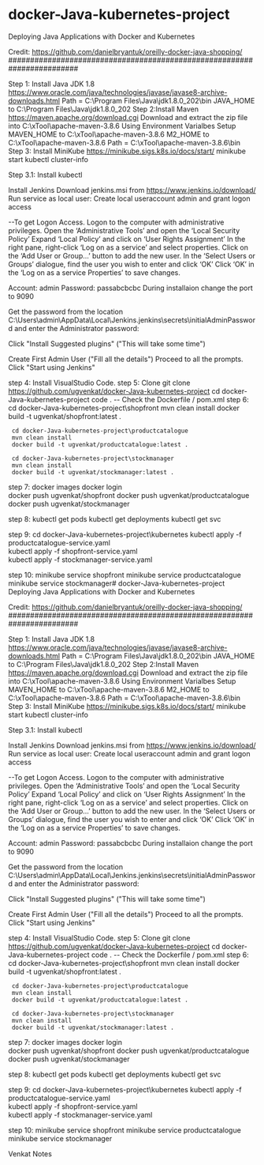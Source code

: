 # docker-Java-kubernetes-project
Deploying Java Applications with Docker and Kubernetes

Credit: https://github.com/danielbryantuk/oreilly-docker-java-shopping/
########################################################################


Step 1: Install Java JDK 1.8 
	https://www.oracle.com/java/technologies/javase/javase8-archive-downloads.html
 	Path = C:\Program Files\Java\jdk1.8.0_202\bin
	JAVA_HOME to C:\Program Files\Java\jdk1.8.0_202
Step 2:Install Maven 
	 https://maven.apache.org/download.cgi
	 Download and extract the zip file into C:\xTool\apache-maven-3.8.6
	 Using Environment Varialbes Setup 
	   MAVEN_HOME to C:\xTool\apache-maven-3.8.6 
	   M2_HOME to C:\xTool\apache-maven-3.8.6 
	   Path = C:\xTool\apache-maven-3.8.6\bin
Step 3: Install MiniKube
	https://minikube.sigs.k8s.io/docs/start/
	minikube start
	kubectl cluster-info

Step 3.1: Install kubectl     

Install Jenkins
 Download  jenkins.msi from https://www.jenkins.io/download/
 Run service as local user:
    Create local useraccount admin and grant logon access

--To get Logon Access. 
  Logon to the computer with administrative privileges.
  Open the ‘Administrative Tools’ and open the ‘Local Security Policy’
  Expand ‘Local Policy’ and click on ‘User Rights Assignment’
  In the right pane, right-click ‘Log on as a service’ and select properties.
  Click on the ‘Add User or Group…’ button to add the new user.
  In the ‘Select Users or Groups’ dialogue, find the user you wish to enter and click ‘OK’
  Click ‘OK’ in the ‘Log on as a service Properties’ to save changes.
 
 Account: admin
 Password: passabcbcbc
 During installaion change the port to 9090

 Get the password from the location 
 C:\Users\admin\AppData\Local\Jenkins\.jenkins\secrets\initialAdminPassword
 and enter the Administrator password:

 
 Click "Install Suggested plugins"   ("This will take some time")

 Create First Admin User ("Fill all the details")
   Proceed to all the prompts.
  Click "Start using Jenkins"





step 4: Install VisualStudio Code.
step 5: Clone
    git clone https://github.com/ugvenkat/docker-Java-kubernetes-project
    cd docker-Java-kubernetes-project
    code .
     -- Check the Dockerfile / pom.xml 
step 6:
     cd docker-Java-kubernetes-project\shopfront
     mvn clean install
     docker build -t ugvenkat/shopfront:latest .

     cd docker-Java-kubernetes-project\productcatalogue
     mvn clean install
     docker build -t ugvenkat/productcatalogue:latest .

     cd docker-Java-kubernetes-project\stockmanager
     mvn clean install
     docker build -t ugvenkat/stockmanager:latest .

step 7:
     docker images
     docker login	
     docker push ugvenkat/shopfront
     docker push ugvenkat/productcatalogue
     docker push ugvenkat/stockmanager

step 8:
     kubectl get pods
     kubectl get deployments
     kubectl get svc

step 9:
    cd docker-Java-kubernetes-project\kubernetes
    kubectl apply -f productcatalogue-service.yaml  
    kubectl apply -f shopfront-service.yaml  
    kubectl apply -f stockmanager-service.yaml  

step 10:
   minikube service shopfront
   minikube service productcatalogue
   minikube service stockmanager# docker-Java-kubernetes-project
Deploying Java Applications with Docker and Kubernetes

Credit: https://github.com/danielbryantuk/oreilly-docker-java-shopping/
########################################################################


Step 1: Install Java JDK 1.8 
	https://www.oracle.com/java/technologies/javase/javase8-archive-downloads.html
 	Path = C:\Program Files\Java\jdk1.8.0_202\bin
	JAVA_HOME to C:\Program Files\Java\jdk1.8.0_202
Step 2:Install Maven 
	 https://maven.apache.org/download.cgi
	 Download and extract the zip file into C:\xTool\apache-maven-3.8.6
	 Using Environment Varialbes Setup 
	   MAVEN_HOME to C:\xTool\apache-maven-3.8.6 
	   M2_HOME to C:\xTool\apache-maven-3.8.6 
	   Path = C:\xTool\apache-maven-3.8.6\bin
Step 3: Install MiniKube
	https://minikube.sigs.k8s.io/docs/start/
	minikube start
	kubectl cluster-info

Step 3.1: Install kubectl     

Install Jenkins
 Download  jenkins.msi from https://www.jenkins.io/download/
 Run service as local user:
    Create local useraccount admin and grant logon access

--To get Logon Access. 
  Logon to the computer with administrative privileges.
  Open the ‘Administrative Tools’ and open the ‘Local Security Policy’
  Expand ‘Local Policy’ and click on ‘User Rights Assignment’
  In the right pane, right-click ‘Log on as a service’ and select properties.
  Click on the ‘Add User or Group…’ button to add the new user.
  In the ‘Select Users or Groups’ dialogue, find the user you wish to enter and click ‘OK’
  Click ‘OK’ in the ‘Log on as a service Properties’ to save changes.
 
 Account: admin
 Password: passabcbcbc
 During installaion change the port to 9090

 Get the password from the location 
 C:\Users\admin\AppData\Local\Jenkins\.jenkins\secrets\initialAdminPassword
 and enter the Administrator password:

 
 Click "Install Suggested plugins"   ("This will take some time")

 Create First Admin User ("Fill all the details")
   Proceed to all the prompts.
  Click "Start using Jenkins"





step 4: Install VisualStudio Code.
step 5: Clone
    git clone https://github.com/ugvenkat/docker-Java-kubernetes-project
    cd docker-Java-kubernetes-project
    code .
     -- Check the Dockerfile / pom.xml 
step 6:
     cd docker-Java-kubernetes-project\shopfront
     mvn clean install
     docker build -t ugvenkat/shopfront:latest .

     cd docker-Java-kubernetes-project\productcatalogue
     mvn clean install
     docker build -t ugvenkat/productcatalogue:latest .

     cd docker-Java-kubernetes-project\stockmanager
     mvn clean install
     docker build -t ugvenkat/stockmanager:latest .

step 7:
     docker images
     docker login	
     docker push ugvenkat/shopfront
     docker push ugvenkat/productcatalogue
     docker push ugvenkat/stockmanager

step 8:
     kubectl get pods
     kubectl get deployments
     kubectl get svc

step 9:
    cd docker-Java-kubernetes-project\kubernetes
    kubectl apply -f productcatalogue-service.yaml  
    kubectl apply -f shopfront-service.yaml  
    kubectl apply -f stockmanager-service.yaml  

step 10:
   minikube service shopfront
   minikube service productcatalogue
   minikube service stockmanager
   
   
   Venkat Notes
   